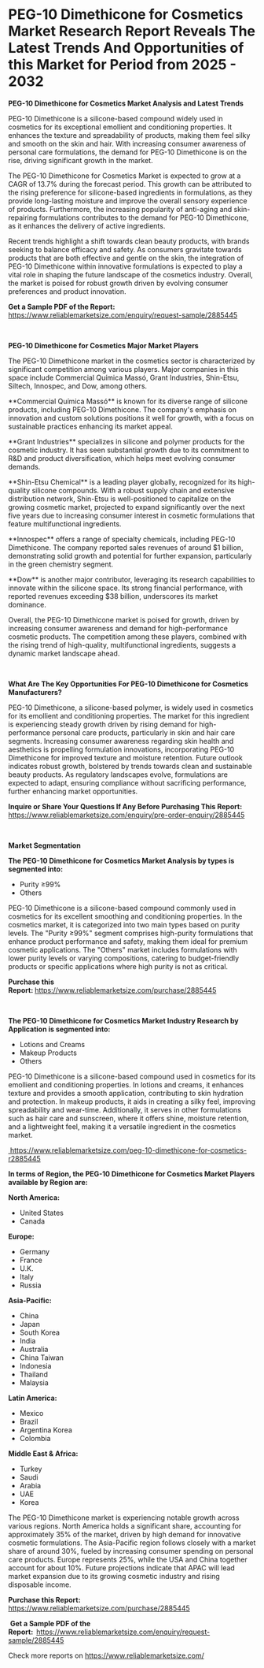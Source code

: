 <p><h1>PEG-10 Dimethicone for Cosmetics Market Research Report Reveals The Latest Trends And Opportunities of this Market for Period from 2025 - 2032</h1></p><p><strong>PEG-10 Dimethicone for Cosmetics Market Analysis and Latest Trends</strong></p>
<p><p>PEG-10 Dimethicone is a silicone-based compound widely used in cosmetics for its exceptional emollient and conditioning properties. It enhances the texture and spreadability of products, making them feel silky and smooth on the skin and hair. With increasing consumer awareness of personal care formulations, the demand for PEG-10 Dimethicone is on the rise, driving significant growth in the market.</p><p>The PEG-10 Dimethicone for Cosmetics Market is expected to grow at a CAGR of 13.7% during the forecast period. This growth can be attributed to the rising preference for silicone-based ingredients in formulations, as they provide long-lasting moisture and improve the overall sensory experience of products. Furthermore, the increasing popularity of anti-aging and skin-repairing formulations contributes to the demand for PEG-10 Dimethicone, as it enhances the delivery of active ingredients.</p><p>Recent trends highlight a shift towards clean beauty products, with brands seeking to balance efficacy and safety. As consumers gravitate towards products that are both effective and gentle on the skin, the integration of PEG-10 Dimethicone within innovative formulations is expected to play a vital role in shaping the future landscape of the cosmetics industry. Overall, the market is poised for robust growth driven by evolving consumer preferences and product innovation.</p></p>
<p><strong>Get a Sample PDF of the Report:&nbsp;</strong> <a href="https://www.reliablemarketsize.com/enquiry/request-sample/2885445?utm_campaign=2520&utm_medium=2&utm_source=Github&utm_content=ia&utm_term=13032025&utm_id=peg-10-dimethicone-for-cosmetics">https://www.reliablemarketsize.com/enquiry/request-sample/2885445</a></p>
<p>&nbsp;</p>
<p><strong>PEG-10 Dimethicone for Cosmetics Major Market Players</strong></p>
<p><p>The PEG-10 Dimethicone market in the cosmetics sector is characterized by significant competition among various players. Major companies in this space include Commercial Química Massó, Grant Industries, Shin-Etsu, Siltech, Innospec, and Dow, among others.</p><p>**Commercial Química Massó** is known for its diverse range of silicone products, including PEG-10 Dimethicone. The company's emphasis on innovation and custom solutions positions it well for growth, with a focus on sustainable practices enhancing its market appeal.</p><p>**Grant Industries** specializes in silicone and polymer products for the cosmetic industry. It has seen substantial growth due to its commitment to R&D and product diversification, which helps meet evolving consumer demands.</p><p>**Shin-Etsu Chemical** is a leading player globally, recognized for its high-quality silicone compounds. With a robust supply chain and extensive distribution network, Shin-Etsu is well-positioned to capitalize on the growing cosmetic market, projected to expand significantly over the next five years due to increasing consumer interest in cosmetic formulations that feature multifunctional ingredients.</p><p>**Innospec** offers a range of specialty chemicals, including PEG-10 Dimethicone. The company reported sales revenues of around $1 billion, demonstrating solid growth and potential for further expansion, particularly in the green chemistry segment.</p><p>**Dow** is another major contributor, leveraging its research capabilities to innovate within the silicone space. Its strong financial performance, with reported revenues exceeding $38 billion, underscores its market dominance.</p><p>Overall, the PEG-10 Dimethicone market is poised for growth, driven by increasing consumer awareness and demand for high-performance cosmetic products. The competition among these players, combined with the rising trend of high-quality, multifunctional ingredients, suggests a dynamic market landscape ahead.</p></p>
<p>&nbsp;</p>
<p><strong>What Are The Key Opportunities For PEG-10 Dimethicone for Cosmetics Manufacturers?</strong></p>
<p><p>PEG-10 Dimethicone, a silicone-based polymer, is widely used in cosmetics for its emollient and conditioning properties. The market for this ingredient is experiencing steady growth driven by rising demand for high-performance personal care products, particularly in skin and hair care segments. Increasing consumer awareness regarding skin health and aesthetics is propelling formulation innovations, incorporating PEG-10 Dimethicone for improved texture and moisture retention. Future outlook indicates robust growth, bolstered by trends towards clean and sustainable beauty products. As regulatory landscapes evolve, formulations are expected to adapt, ensuring compliance without sacrificing performance, further enhancing market opportunities.</p></p>
<p><strong>Inquire or Share Your Questions If Any Before Purchasing This Report:</strong> <a href="https://www.reliablemarketsize.com/enquiry/pre-order-enquiry/2885445?utm_campaign=2520&utm_medium=2&utm_source=Github&utm_content=ia&utm_term=13032025&utm_id=peg-10-dimethicone-for-cosmetics">https://www.reliablemarketsize.com/enquiry/pre-order-enquiry/2885445</a></p>
<p>&nbsp;</p>
<p><strong>Market Segmentation</strong></p>
<p><strong>The PEG-10 Dimethicone for Cosmetics Market Analysis by types is segmented into:</strong></p>
<p><ul><li>Purity ≥99%</li><li>Others</li></ul></p>
<p><p>PEG-10 Dimethicone is a silicone-based compound commonly used in cosmetics for its excellent smoothing and conditioning properties. In the cosmetics market, it is categorized into two main types based on purity levels. The "Purity ≥99%" segment comprises high-purity formulations that enhance product performance and safety, making them ideal for premium cosmetic applications. The "Others" market includes formulations with lower purity levels or varying compositions, catering to budget-friendly products or specific applications where high purity is not as critical.</p></p>
<p><strong>Purchase this Report:&nbsp;</strong><a href="https://www.reliablemarketsize.com/purchase/2885445?utm_campaign=2520&utm_medium=2&utm_source=Github&utm_content=ia&utm_term=13032025&utm_id=peg-10-dimethicone-for-cosmetics">https://www.reliablemarketsize.com/purchase/2885445</a></p>
<p>&nbsp;</p>
<p><strong>The PEG-10 Dimethicone for Cosmetics Market Industry Research by Application is segmented into:</strong></p>
<p><ul><li>Lotions and Creams</li><li>Makeup Products</li><li>Others</li></ul></p>
<p><p>PEG-10 Dimethicone is a silicone-based compound used in cosmetics for its emollient and conditioning properties. In lotions and creams, it enhances texture and provides a smooth application, contributing to skin hydration and protection. In makeup products, it aids in creating a silky feel, improving spreadability and wear-time. Additionally, it serves in other formulations such as hair care and sunscreen, where it offers shine, moisture retention, and a lightweight feel, making it a versatile ingredient in the cosmetics market.</p></p>
<p><a href="https://www.reliablemarketsize.com/peg-10-dimethicone-for-cosmetics-r2885445?utm_campaign=2520&utm_medium=2&utm_source=Github&utm_content=ia&utm_term=13032025&utm_id=peg-10-dimethicone-for-cosmetics">&nbsp;https://www.reliablemarketsize.com/peg-10-dimethicone-for-cosmetics-r2885445</a></p>
<p><strong>In terms of Region, the PEG-10 Dimethicone for Cosmetics Market Players available by Region are:</strong></p>
<p>
    <p> <strong> North America: </strong>
        <ul>
            <li>United States</li>
            <li>Canada</li>
        </ul>
        </p> 
    <p> <strong> Europe: </strong>
        <ul>
            <li>Germany</li>
            <li>France</li>
            <li>U.K.</li>
            <li>Italy</li>
            <li>Russia</li>
        </ul>
        </p> 
    <p> <strong> Asia-Pacific: </strong>
        <ul>
            <li>China</li>
            <li>Japan</li>
            <li>South Korea</li>
            <li>India</li>
            <li>Australia</li>
            <li>China Taiwan</li>
            <li>Indonesia</li>
            <li>Thailand</li>
            <li>Malaysia</li>
        </ul>
        </p> 
    <p> <strong> Latin America: </strong>
        <ul>
            <li>Mexico</li>
            <li>Brazil</li>
            <li>Argentina Korea</li>
            <li>Colombia</li>
        </ul>
        </p> 
    <p> <strong> Middle East & Africa: </strong>
        <ul>
            <li>Turkey</li>
            <li>Saudi</li>
            <li>Arabia</li>
            <li>UAE</li>
            <li>Korea</li>
        </ul>
    </p>
    </p>
<p><p>The PEG-10 Dimethicone market is experiencing notable growth across various regions. North America holds a significant share, accounting for approximately 35% of the market, driven by high demand for innovative cosmetic formulations. The Asia-Pacific region follows closely with a market share of around 30%, fueled by increasing consumer spending on personal care products. Europe represents 25%, while the USA and China together account for about 10%. Future projections indicate that APAC will lead market expansion due to its growing cosmetic industry and rising disposable income.</p></p>
<p><strong>Purchase this Report: </strong><a href="https://www.reliablemarketsize.com/purchase/2885445?utm_campaign=2520&utm_medium=2&utm_source=Github&utm_content=ia&utm_term=13032025&utm_id=peg-10-dimethicone-for-cosmetics">https://www.reliablemarketsize.com/purchase/2885445</a></p>
<p>&nbsp;<strong>Get a Sample PDF of the Report:&nbsp;&nbsp;</strong><a href="https://www.reliablemarketsize.com/enquiry/request-sample/2885445?utm_campaign=2520&utm_medium=2&utm_source=Github&utm_content=ia&utm_term=13032025&utm_id=peg-10-dimethicone-for-cosmetics">https://www.reliablemarketsize.com/enquiry/request-sample/2885445</a></p>
<p><strong></strong></p>
<p>Check more reports on <a href="https://www.reliablemarketsize.com/?utm_campaign=2520&utm_medium=2&utm_source=Github&utm_content=ia&utm_term=13032025&utm_id=peg-10-dimethicone-for-cosmetics">https://www.reliablemarketsize.com/</a></p>